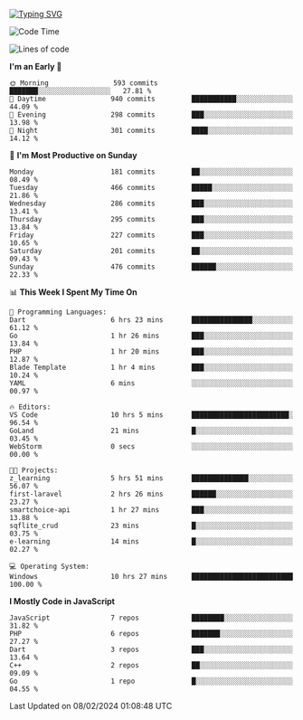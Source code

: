 [![Typing SVG](https://readme-typing-svg.demolab.com?font=Fira+Code&pause=1000&color=F7F7F7&random=false&width=435&lines=Hi+%F0%9F%91%8B%2C+I'm+Rafiu+Sidqi;Junior+Backend+Developer)](https://git.io/typing-svg)
<!--START_SECTION:waka-->
![Code Time](http://img.shields.io/badge/Code%20Time-143%20hrs%2049%20mins-blue)

![Lines of code](https://img.shields.io/badge/From%20Hello%20World%20I%27ve%20Written-670.1%20thousand%20lines%20of%20code-blue)

**I'm an Early 🐤** 

```text
🌞 Morning                593 commits         ███████░░░░░░░░░░░░░░░░░░   27.81 % 
🌆 Daytime                940 commits         ███████████░░░░░░░░░░░░░░   44.09 % 
🌃 Evening                298 commits         ███░░░░░░░░░░░░░░░░░░░░░░   13.98 % 
🌙 Night                  301 commits         ████░░░░░░░░░░░░░░░░░░░░░   14.12 % 
```
📅 **I'm Most Productive on Sunday** 

```text
Monday                   181 commits         ██░░░░░░░░░░░░░░░░░░░░░░░   08.49 % 
Tuesday                  466 commits         █████░░░░░░░░░░░░░░░░░░░░   21.86 % 
Wednesday                286 commits         ███░░░░░░░░░░░░░░░░░░░░░░   13.41 % 
Thursday                 295 commits         ███░░░░░░░░░░░░░░░░░░░░░░   13.84 % 
Friday                   227 commits         ███░░░░░░░░░░░░░░░░░░░░░░   10.65 % 
Saturday                 201 commits         ██░░░░░░░░░░░░░░░░░░░░░░░   09.43 % 
Sunday                   476 commits         ██████░░░░░░░░░░░░░░░░░░░   22.33 % 
```


📊 **This Week I Spent My Time On** 

```text
💬 Programming Languages: 
Dart                     6 hrs 23 mins       ███████████████░░░░░░░░░░   61.12 % 
Go                       1 hr 26 mins        ███░░░░░░░░░░░░░░░░░░░░░░   13.84 % 
PHP                      1 hr 20 mins        ███░░░░░░░░░░░░░░░░░░░░░░   12.87 % 
Blade Template           1 hr 4 mins         ███░░░░░░░░░░░░░░░░░░░░░░   10.24 % 
YAML                     6 mins              ░░░░░░░░░░░░░░░░░░░░░░░░░   00.97 % 

🔥 Editors: 
VS Code                  10 hrs 5 mins       ████████████████████████░   96.54 % 
GoLand                   21 mins             █░░░░░░░░░░░░░░░░░░░░░░░░   03.45 % 
WebStorm                 0 secs              ░░░░░░░░░░░░░░░░░░░░░░░░░   00.00 % 

🐱‍💻 Projects: 
z_learning               5 hrs 51 mins       ██████████████░░░░░░░░░░░   56.07 % 
first-laravel            2 hrs 26 mins       ██████░░░░░░░░░░░░░░░░░░░   23.27 % 
smartchoice-api          1 hr 27 mins        ███░░░░░░░░░░░░░░░░░░░░░░   13.88 % 
sqflite_crud             23 mins             █░░░░░░░░░░░░░░░░░░░░░░░░   03.75 % 
e-learning               14 mins             █░░░░░░░░░░░░░░░░░░░░░░░░   02.27 % 

💻 Operating System: 
Windows                  10 hrs 27 mins      █████████████████████████   100.00 % 
```

**I Mostly Code in JavaScript** 

```text
JavaScript               7 repos             ████████░░░░░░░░░░░░░░░░░   31.82 % 
PHP                      6 repos             ███████░░░░░░░░░░░░░░░░░░   27.27 % 
Dart                     3 repos             ███░░░░░░░░░░░░░░░░░░░░░░   13.64 % 
C++                      2 repos             ██░░░░░░░░░░░░░░░░░░░░░░░   09.09 % 
Go                       1 repo              █░░░░░░░░░░░░░░░░░░░░░░░░   04.55 % 
```




 Last Updated on 08/02/2024 01:08:48 UTC
<!--END_SECTION:waka-->
